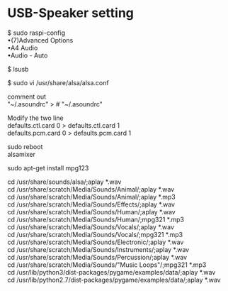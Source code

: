 # USB-Speaker setting

$ sudo raspi-config  
•(7)Advanced Options  
•A4 Audio  
•Audio - Auto  
  
$ lsusb  
  
$ sudo vi /usr/share/alsa/alsa.conf  
  
comment out  
"~/.asoundrc"  >  # "~/.asoundrc"  
  
Modify the two line  
defaults.ctl.card 0 > defaults.ctl.card 1  
defaults.pcm.card 0 > defaults.pcm.card 1  
  
sudo reboot  
alsamixer  
  
sudo apt-get install mpg123  
  
cd /usr/share/sounds/alsa/;aplay *.wav  
cd /usr/share/scratch/Media/Sounds/Animal/;aplay *.wav  
cd /usr/share/scratch/Media/Sounds/Animal/;aplay *.mp3  
cd /usr/share/scratch/Media/Sounds/Effects/;aplay *.wav  
cd /usr/share/scratch/Media/Sounds/Human/;aplay *.wav  
cd /usr/share/scratch/Media/Sounds/Human/;mpg321 *.mp3  
cd /usr/share/scratch/Media/Sounds/Vocals/;aplay *.wav  
cd /usr/share/scratch/Media/Sounds/Vocals/;mpg321 *.mp3  
cd /usr/share/scratch/Media/Sounds/Electronic/;aplay *.wav  
cd /usr/share/scratch/Media/Sounds/Instruments/;aplay *.wav  
cd /usr/share/scratch/Media/Sounds/Percussion/;aplay *.wav  
cd /usr/share/scratch/Media/Sounds/"Music Loops"/;mpg321 *.mp3  
cd /usr/lib/python3/dist-packages/pygame/examples/data/;aplay *.wav  
cd /usr/lib/python2.7/dist-packages/pygame/examples/data/;aplay *.wav    
